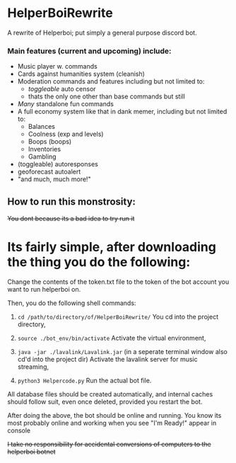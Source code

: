 # HelperBoiRewrite
A rewrite of Helperboi; put simply a general purpose discord bot.

### Main features (current and upcoming) include:

* Music player w. commands
* Cards against humanities system (cleanish)
* Moderation commands and features including but not limited to:
  - *toggleable* auto censor
  - thats the only one other than base commands but still
* *Many* standalone fun commands
* A full economy system like that in dank memer, including but not limited to:
  - Balances
  - Coolness (exp and levels)
  - Boops (boops)
  - Inventories
  - Gambling
* (toggleable) autoresponses
* geoforecast autoalert
* "and much, much more!"

## How to run this monstrosity:

~~You dont because its a bad idea to try run it~~

# Its fairly simple, after downloading the thing you do the following:

Change the contents of the token.txt file to the token of the bot account you want to run helperboi on.

Then, you do the following shell commands:

1. `cd /path/to/directory/of/HelperBoiRewrite/`
  You cd into the project directory,

2. `source ./bot_env/bin/activate`
  Activate the virtual environment,
  
3. `java -jar ./lavalink/Lavalink.jar` (in a seperate terminal window also cd'd into the project dir)
  Activate the lavalink server for music streaming,

4. `python3 Helpercode.py`
  Run the actual bot file.
  
All database files should be created automatically, and internal caches should follow suit, even once deleted, provided you restart the bot.

After doing the above, the bot should be online and running.
You know its most probably online and working when you see "I'm Ready!" appear in console

~~I take no responsibility for accidental conversions of computers to the helperboi botnet~~
